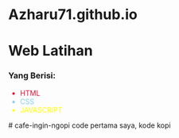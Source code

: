 # Azharu71.github.io

<h1>Web Latihan</h1>
<h3>Yang Berisi: </h3>
<ul>
<li style="color: crimson;">HTML</li>
<li style="color: skyblue;">CSS</li>
<li style="color: yellow;">JAVASCRIPT</li>
</ul>
# cafe-ingin-ngopi
code pertama saya, kode kopi
